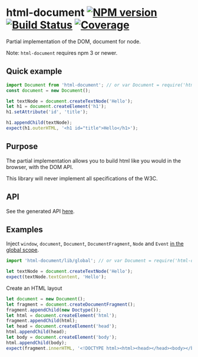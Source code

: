 html-document [![NPM version][npm-image]][npm-url] [![Build Status][build-status-image]][build-status-url] [![Coverage][coverage-image]][coverage-url]
============================

Partial implementation of the DOM, document for node.

Note: `html-document` requires npm 3 or newer.

## Quick example

```js
import Document from 'html-document'; // or var Document = require('html-document');
const document = new Document();

let textNode = document.createTextNode('Hello');
let h1 = document.createElement('h1');
h1.setAttribute('id', 'title');

h1.appendChild(textNode);
expect(h1.outerHTML, '<h1 id="title">Hello</h1>');
```

## Purpose

The partial implementation allows you to build html like you would in the browser, with the DOM API.

This library will never implement all specifications of the W3C.

## API

See the generated API [here](http://christophehurpeau.github.io/html-document/docs/).

## Examples

Inject `window`, `document`, `Document`, `DocumentFragment`, `Node` and `Event` [in the global scope](src/global.js).

```js
import 'html-document/lib/global'; // or var Document = require('html-document/lib/global');

let textNode = document.createTextNode('Hello');
expect(textNode.textContent, 'Hello');
```

Create an HTML layout

```js
let document = new Document();
let fragment = document.createDocumentFragment();
fragment.appendChild(new Doctype());
let html = document.createElement('html');
fragment.appendChild(html);
let head = document.createElement('head');
html.appendChild(head);
let body = document.createElement('body');
html.appendChild(body);
expect(fragment.innerHTML, '<!DOCTYPE html><html><head></head><body></body></html>');
```


[npm-image]: https://img.shields.io/npm/v/html-document.svg?style=flat-square
[npm-url]: https://npmjs.org/package/html-document
[build-status-image]: https://img.shields.io/circleci/project/christophehurpeau/html-document/master.svg?style=flat-square
[build-status-url]: https://circleci.com/gh/christophehurpeau/html-document
[coverage-image]: https://img.shields.io/coveralls/jekyll/jekyll/master.svg?style=flat-square
[coverage-url]: http://christophehurpeau.github.io/html-document/coverage/lcov-report/

